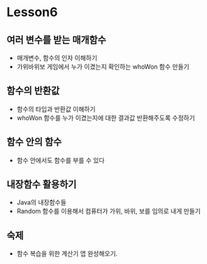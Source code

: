# Lesson6

## 여러 변수를 받는 매개함수
- 매개변수, 함수의 인자 이해하기
- 가위바위보 게임에서 누가 이겼는지 확인하는 whoWon 함수 만들기

## 함수의 반환값
- 함수의 타입과 반환값 이해하기
- whoWon 함수를 누가 이겼는지에 대한 결과값 반환해주도록 수정하기

## 함수 안의 함수
- 함수 안에서도 함수를 부를 수 있다

## 내장함수 활용하기
- Java의 내장함수들
- Random 함수를 이용해서 컴퓨터가 가위, 바위, 보를 임의로 내게 만들기

## 숙제
- 함수 복습을 위한 계산기 앱 완성해오기.

